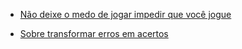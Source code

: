 * [Não deixe o medo de jogar impedir que você jogue](https://medium.com/@raphamorim/n%C3%A3o-deixe-o-medo-de-jogar-impedir-que-voc%C3%AA-jogue-59781c93fd09)

* [Sobre transformar erros em acertos](http://danielfilho.github.io/2014/11/16/sobre-transformar-erros-em-acertos/)
